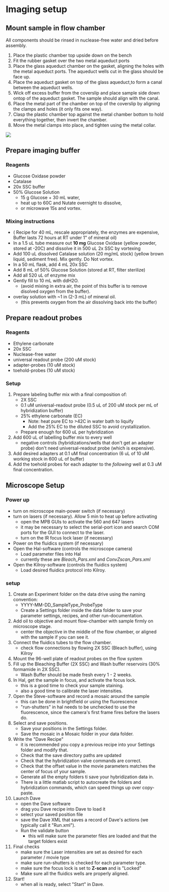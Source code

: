 # Imaging setup

## Mount sample in flow chamber
All components should be rinsed in nuclease-free water and dried before assembly. 


1. Place the plastic chamber top upside down on the bench
2. Fit the rubber gasket over the two metal aqueduct ports
3. Place the glass aqueduct chamber on the gasket, aligning the holes with the metal aqueduct ports. The aqueduct wells cut in the glass should be face up.
4. Place the aqueduct gasket on top of the glass aqueduct,to form a canal between the aqueduct wells.  
5. Wick off excess buffer from the coverslip and place sample side down ontop of the aqueduct gasket.  The sample should align with the canal.
6. Place the metal part of the chamber on top of the coverslip by aligning the clamps and holes (it only fits one way).
7. Clasp the plastic chamber top against the metal chamber bottom to hold everything together, then invert the chamber.  
8. Move the metal clamps into place, and tighten using the metal collar. 

![](https://raw.github.com/AlistairBoettiger/Protocols/master/BiopticsAssembly.PNG)

## Prepare imaging buffer

### Reagents
* Glucose Oxidase powder
* Catalase
* 20x SSC buffer
* 50% Glucose Solution
	* 15 g Glucose + 30 mL water, 
	* heat up to 60C and Nutate overnight to dissolve, 
	* or microwave 15s and vortex.

### Mixing instructions 
* ( Recipe for 40 mL, rescale appropriately, the enzymes are expensive, Buffer lasts 72 hours at RT under 1" of mineral oil)
* In a 1.5 uL tube measure out **10 mg** Glucose Oxidase (yellow powder, stored at -20C) and dissolve it in 500 uL 2x SSC by vortexing
* Add 100 uL dissolved Catalase solution (20 mg/mL stock) (yellow brown liquid, sediment free). Mix gently. Do Not vortex. 
* In a 50 mL flask, add 4 mL 20x SSC
* Add 8 mL of 50% Glucose Solution (stored at RT, filter sterilize)
* Add all 520 uL of enzyme mix
* Gently fill to 10 mL with ddH2O.
	- (avoid mixing in extra air, the point of this buffer is to remove disolved oxygen from the buffer). 
* overlay solution with ~1 in (2-3 mL) of mineral oil.
	- (this prevents oxygen from the air dissolving back into the buffer)

## Prepare readout probes

### Reagents
* Ethylene carbonate
* 20x SSC
* Nuclease-free water
* universal readout probe (200 uM stock)
* adapter-probes (10 uM stock)
* toehold-probes (10 uM stock)

### Setup
1. Prepare labeling buffer mix with a final composition of: 
	* 2X SSC
	* 0.1 uM universal-readout probe (0.5 uL of 200 uM stock per mL of hybridization buffer)
	* 25% ethylene carbonate (EC) 
		* Note: heat pure EC to >42C in water bath to liquify
		* Add the 25% EC to the diluted SSC to avoid crystallization.
	* Prepare enough for 600 uL per hybridization
2. Add 600 uL of labelling buffer mix to every well
	* negative controls (hybridizations/wells that don't get an adapter probe) don't need universal-readout probe (which is expensive).  
3. Add desired adapters at 0.1 uM final concentration (6 uL of 10 uM working stock in 600 uL of buffer)
4. Add the toehold probes for each adapter to the *following* well at 0.3 uM final concentration. 


## Microscope Setup
### Power up
* turn on microscope main-power switch (if necessary)
* turn on lasers (if necessary). Allow 5 min to heat up before activating
	* open the MPB GUIs to activate the 560 and 647 lasers
	* it may be necessary to select the serial-port icon and search COM ports for the GUI to connect to the laser.
	* turn on the IR focus lock laser (if necessary)
* Power on the fluidics system (if necessary)
* Open the Hal-software (controls the microscope camera)
	- Load parameter files into Hal
	- currently these are *Bleach_Pars.xml* and *ConvZscan_Pars.xml*
* Open the Kilroy-software (controls the fluidics system)
	- Load desired fluidics protocol into Kilroy. 

### setup 
1. Create an Experiment folder on the data drive using the naming convention: 
	- YYYY-MM-DD\_SampleType\_ProbeType
	- Create a Settings folder inside the data folder to save your parameter settings, recipes, and other run-documentation. 
2. Add oil to objective and mount flow-chamber with sample firmly on microscope stage. 
	- center the objective in the middle of the flow chamber, or aligned with the sample if you can see it.
3. Connect the fluidics tubes to the flow chamber. 
	- check flow connections by flowing 2X SSC (Bleach buffer), using Kilroy
4. Mount the 96-well plate of readout probes on the flow system
5. Fill up the Bleaching Buffer (2X SSC) and Wash buffer reservoirs (30% formamide in 2X SSC).
	- Wash Buffer should be made fresh every 1 - 2 weeks.  
6. In Hal, get the sample in focus, and activate the focus lock.
	- this is a good time to check your sample staining. 
	- also a good time to calibrate the laser intensities.
7. Open the Steve-software and record a mosaic around the sample
	- this can be done in brightfield or using the fluorescence
	- "run-shutters" in hal needs to be unchecked to use the fluorescence, since the camera's first frame fires before the lasers do. 
8. Select and save positions. 
   - Save your positions in the Settings folder.
   - Save the mosaic in a Mosaic folder in your data folder.
9. Write the "Dave Recipe"
	- it is recommended you copy a previous recipe into your Settings folder and modify that.
	- Check that the save directory paths are updated
	- Check that the hybridization valve commands are correct.
	- Check that the offset value in the movie parameters matches the center of focus of your sample.
	- Generate all the empty folders ti save your hybridization data in. 
	- There is a little matlab script to autocreate the folders and hybridization commands, which can speed things up over copy-paste. 
10. Launch Dave
	- open the Dave software
	- drag you Dave recipe into Dave to load it
	- select your saved position file
	- save the Dave XML that saves a record of Dave's actions (we typically call it "Run.xml"). 
	- Run the validate button 
		- this will make sure the parameter files are loaded and that the target folders exist
11. Final checks
	- make sure the Laser intensities are set as desired for each parameter / movie type
	- make sure run-shutters is checked for each parameter type.
	- make sure the focus lock is set to **Z-scan** and is "Locked"
	- Make sure all the fluidics wells are properly aligned.
12. Start!
	- when all is ready, select "Start" in Dave. 